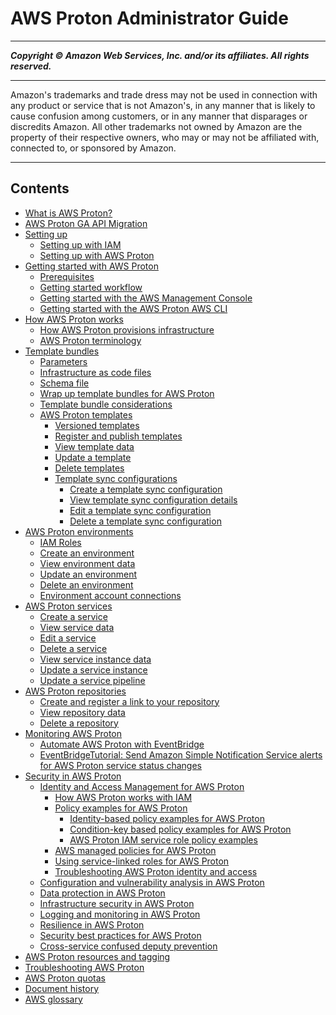 # AWS Proton Administrator Guide

-----
*****Copyright &copy; Amazon Web Services, Inc. and/or its affiliates. All rights reserved.*****

-----
Amazon's trademarks and trade dress may not be used in 
     connection with any product or service that is not Amazon's, 
     in any manner that is likely to cause confusion among customers, 
     or in any manner that disparages or discredits Amazon. All other 
     trademarks not owned by Amazon are the property of their respective
     owners, who may or may not be affiliated with, connected to, or 
     sponsored by Amazon.

-----
## Contents
+ [What is AWS Proton?](Welcome.md)
+ [AWS Proton GA API Migration](ga-api-migration.md)
+ [Setting up](ag-setting-up.md)
   + [Setting up with IAM](ag-setting-up-iam.md)
   + [Setting up with AWS Proton](setting-up-for-service.md)
+ [Getting started with AWS Proton](ag-getting-started.md)
   + [Prerequisites](getting-started-prerequisites.md)
   + [Getting started workflow](ag-admin-workflow.md)
   + [Getting started with the AWS Management Console](ag-getting-started-console.md)
   + [Getting started with the AWS Proton​ AWS CLI](ag-getting-started-cli.md)
+ [How AWS Proton works](ag-works.md)
   + [How AWS Proton provisions infrastructure](ag-works-prov-methods.md)
   + [AWS Proton terminology](terminology.md)
+ [Template bundles](ag-template-bundles.md)
   + [Parameters](parameters.md)
   + [Infrastructure as code files](ag-infrastructure-tmp-files.md)
   + [Schema file](ag-schema.md)
   + [Wrap up template bundles for AWS Proton](ag-wrap-up.md)
   + [Template bundle considerations](template-considerations.md)
   + [AWS Proton templates](ag-templates.md)
      + [Versioned templates](ag-template-versions.md)
      + [Register and publish templates](template-create.md)
      + [View template data](template-view.md)
      + [Update a template](template-update.md)
      + [Delete templates](template-delete.md)
      + [Template sync configurations](ag-template-sync-configs.md)
         + [Create a template sync configuration](create-template-sync.md)
         + [View template sync configuration details](view-template-sync.md)
         + [Edit a template sync configuration](update-template-sync.md)
         + [Delete a template sync configuration](delete-template-sync.md)
+ [AWS Proton environments](ag-environments.md)
   + [IAM Roles](ag-environment-roles.md)
   + [Create an environment](ag-create-env.md)
   + [View environment data](ag-env-view.md)
   + [Update an environment](ag-env-update.md)
   + [Delete an environment](ag-env-delete.md)
   + [Environment account connections](ag-env-account-connections.md)
+ [AWS Proton services](ag-services.md)
   + [Create a service](ag-create-svc.md)
   + [View service data](ag-svc-view.md)
   + [Edit a service](ag-svc-update.md)
   + [Delete a service](ag-svc-delete.md)
   + [View service instance data](ag-svc-instance-view.md)
   + [Update a service instance](ag-svc-instance-update.md)
   + [Update a service pipeline](ag-svc-pipeline-update.md)
+ [AWS Proton repositories](ag-repositories.md)
   + [Create and register a link to your repository](ag-create-repo.md)
   + [View repository data](ag-repo-view.md)
   + [Delete a repository](ag-repo-delete.md)
+ [Monitoring AWS Proton](monitoring.md)
   + [Automate AWS Proton with EventBridge](event-bridge.md)
   + [EventBridgeTutorial: Send Amazon Simple Notification Service alerts for AWS Proton service status changes](event-tutorial-sns.md)
+ [Security in AWS Proton](ag-security.md)
   + [Identity and Access Management for AWS Proton](security-iam.md)
      + [How AWS Proton works with IAM](security_iam_service-with-iam.md)
      + [Policy examples for AWS Proton](security_iam_policy-examples.md)
         + [Identity-based policy examples for AWS Proton](security_iam_id-based-policy-examples.md)
         + [Condition-key based policy examples for AWS Proton](security_iam_condition-key-based-policy-examples.md)
         + [AWS Proton IAM service role policy examples](security_iam_service-role-policy-examples.md)
      + [AWS managed policies for AWS Proton](security-iam-awsmanpol.md)
      + [Using service-linked roles for AWS Proton](using-service-linked-roles.md)
      + [Troubleshooting AWS Proton identity and access](security_iam_troubleshoot.md)
   + [Configuration and vulnerability analysis in AWS Proton](vulnerability-analysis-and-management.md)
   + [Data protection in AWS Proton](data-protection.md)
   + [Infrastructure security in AWS Proton](infrastructure-security.md)
   + [Logging and monitoring in AWS Proton](security-logging-and-monitoring.md)
   + [Resilience in AWS Proton](disaster-recovery-resiliency.md)
   + [Security best practices for AWS Proton](security-best-practices.md)
   + [Cross-service confused deputy prevention](cross-service-confused-deputy-prevention.md)
+ [AWS Proton resources and tagging](resources.md)
+ [Troubleshooting AWS Proton](ag-troubleshooting.md)
+ [AWS Proton quotas](ag-limits.md)
+ [Document history](doc-history.md)
+ [AWS glossary](glossary.md)